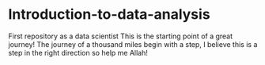 # Introduction-to-data-analysis
First repository as a data scientist
This is the starting point of a great journey!
The journey of a thousand miles begin with a step, I believe this is a step in the right direction
so help me Allah!
